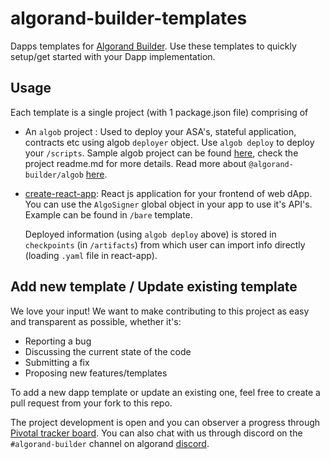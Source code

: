 # algorand-builder-templates

Dapps templates for [Algorand Builder](https://github.com/scale-it/algorand-builder). Use these templates to quickly setup/get started with your Dapp implementation.

## Usage
Each template is a single project (with 1 package.json file) comprising of
 - An `algob` project : Used to deploy your ASA's, stateful application, contracts etc using algob `deployer` object. Use `algob deploy` to deploy your `/scripts`. Sample algob project can  be found [here](https://github.com/scale-it/algorand-builder/tree/master/packages/algob/sample-project), check the project readme.md for more details.
   Read more about `@algorand-builder/algob` [here](https://github.com/scale-it/algorand-builder/tree/master/packages/algob).
 - [create-react-app](https://github.com/facebook/create-react-app): React js application for your frontend of web dApp. You can use the `AlgoSigner` global object in your app to use it's API's. Example can be found in `/bare` template.

   Deployed information (using `algob deploy` above) is stored in  `checkpoints` (in `/artifacts`) from which user can import info directly (loading `.yaml` file in react-app).

## Add new template / Update existing template

We love your input! We want to make contributing to this project as easy and transparent as possible, whether it's:

- Reporting a bug
- Discussing the current state of the code
- Submitting a fix
- Proposing new features/templates

To add a new dapp template or update an existing one, feel free to create a pull request from your fork to this repo.

The project development is open and you can observer a progress through [Pivotal tracker board](https://www.pivotaltracker.com/n/projects/2452320).
You can also chat with us through discord on the `#algorand-builder` channel on algorand [discord](https://discord.com/invite/hbcUSuw).
